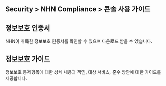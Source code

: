 ## Security > NHN Compliance > 콘솔 사용 가이드

## 정보보호 인증서

NHN이 취득한 정보보호 인증서를 확인할 수 있으며 다운로드 받을 수 있습니다.


## 정보보호 가이드

정보보호 통제항목에 대한 상세 내용과 책임, 대상 서비스, 준수 방안에 대한 가이드를 제공합니다.
